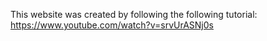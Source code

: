This website was created by following the following tutorial:
https://www.youtube.com/watch?v=srvUrASNj0s
